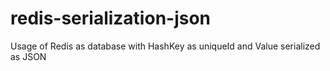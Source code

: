 # redis-serialization-json
Usage of Redis as database with HashKey as uniqueId and Value serialized as JSON
